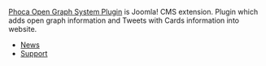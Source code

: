 [Phoca Open Graph System Plugin](https://www.phoca.cz/phoca-open-graph-system-plugin) is Joomla! CMS extension. Plugin which adds open graph information and Tweets with Cards information into website.


- [News](https://www.phoca.cz/news)
- [Support](https://www.phoca.cz/forum)